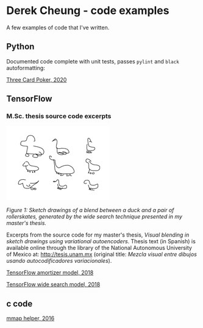 # Derek Cheung - code examples

A few examples of code that I've written.

## Python

Documented code complete with unit tests, passes `pylint` and `black` autoformatting:

[Three Card Poker, 2020](three_card_poker.py)

## TensorFlow

### M.Sc. thesis source code excerpts

![sketch drawings of duck-rollerskates](blends.png)

_Figure 1: Sketch drawings of a blend between a duck and a pair of rollerskates, generated
by the wide search technique presented in my master's thesis._

Excerpts from the source code for my master's thesis, _Visual blending in sketch drawings
using variational autoencoders_. Thesis text (in Spanish) is available online through the
library of the National Autonomous University of Mexico at: http://tesis.unam.mx
(original title: _Mezcla visual entre dibujos usando autocodificadores variacionales_).

[TensorFlow amortizer model, 2018](tensorflow_amortizer.py)

[TensorFlow wide search model, 2018](tensorflow_wide_search.py)

## c code
[mmap helper, 2016](mmap.c)

